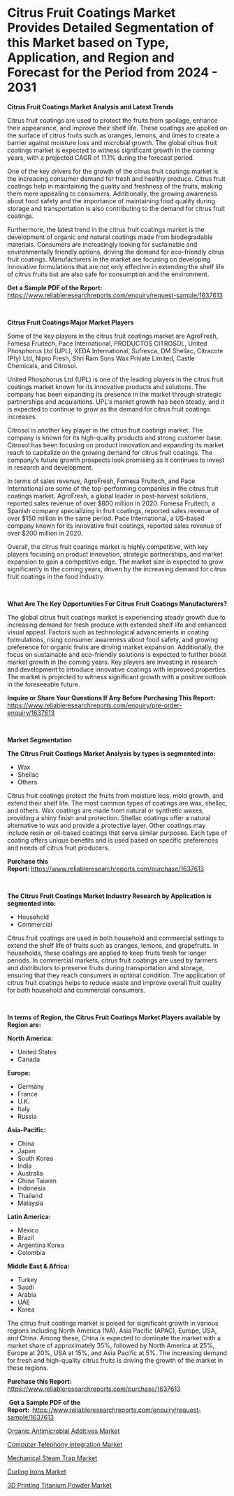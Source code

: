 <p><h1>Citrus Fruit Coatings Market Provides Detailed Segmentation of this Market based on Type, Application, and Region and Forecast for the Period from 2024 - 2031</h1></p><p><strong>Citrus Fruit Coatings Market Analysis and Latest Trends</strong></p>
<p><p>Citrus fruit coatings are used to protect the fruits from spoilage, enhance their appearance, and improve their shelf life. These coatings are applied on the surface of citrus fruits such as oranges, lemons, and limes to create a barrier against moisture loss and microbial growth. The global citrus fruit coatings market is expected to witness significant growth in the coming years, with a projected CAGR of 11.1% during the forecast period.</p><p>One of the key drivers for the growth of the citrus fruit coatings market is the increasing consumer demand for fresh and healthy produce. Citrus fruit coatings help in maintaining the quality and freshness of the fruits, making them more appealing to consumers. Additionally, the growing awareness about food safety and the importance of maintaining food quality during storage and transportation is also contributing to the demand for citrus fruit coatings.</p><p>Furthermore, the latest trend in the citrus fruit coatings market is the development of organic and natural coatings made from biodegradable materials. Consumers are increasingly looking for sustainable and environmentally friendly options, driving the demand for eco-friendly citrus fruit coatings. Manufacturers in the market are focusing on developing innovative formulations that are not only effective in extending the shelf life of citrus fruits but are also safe for consumption and the environment.</p></p>
<p><strong>Get a Sample PDF of the Report:&nbsp;</strong> <a href="https://www.reliableresearchreports.com/enquiry/request-sample/1637613">https://www.reliableresearchreports.com/enquiry/request-sample/1637613</a></p>
<p>&nbsp;</p>
<p><strong>Citrus Fruit Coatings Major Market Players</strong></p>
<p><p>Some of the key players in the citrus fruit coatings market are AgroFresh, Fomesa Fruitech, Pace International, PRODUCTOS CITROSOL, United Phosphorus Ltd (UPL), XEDA International, Sufresca, DM Shellac, Citracote (Pty) Ltd, Nipro Fresh, Shri Ram Sons Wax Private Limited, Castle Chemicals, and Citrosol.</p><p>United Phosphorus Ltd (UPL) is one of the leading players in the citrus fruit coatings market known for its innovative products and solutions. The company has been expanding its presence in the market through strategic partnerships and acquisitions. UPL's market growth has been steady, and it is expected to continue to grow as the demand for citrus fruit coatings increases.</p><p>Citrosol is another key player in the citrus fruit coatings market. The company is known for its high-quality products and strong customer base. Citrosol has been focusing on product innovation and expanding its market reach to capitalize on the growing demand for citrus fruit coatings. The company's future growth prospects look promising as it continues to invest in research and development.</p><p>In terms of sales revenue, AgroFresh, Fomesa Fruitech, and Pace International are some of the top-performing companies in the citrus fruit coatings market. AgroFresh, a global leader in post-harvest solutions, reported sales revenue of over $800 million in 2020. Fomesa Fruitech, a Spanish company specializing in fruit coatings, reported sales revenue of over $150 million in the same period. Pace International, a US-based company known for its innovative fruit coatings, reported sales revenue of over $200 million in 2020.</p><p>Overall, the citrus fruit coatings market is highly competitive, with key players focusing on product innovation, strategic partnerships, and market expansion to gain a competitive edge. The market size is expected to grow significantly in the coming years, driven by the increasing demand for citrus fruit coatings in the food industry.</p></p>
<p>&nbsp;</p>
<p><strong>What Are The Key Opportunities For Citrus Fruit Coatings Manufacturers?</strong></p>
<p><p>The global citrus fruit coatings market is experiencing steady growth due to increasing demand for fresh produce with extended shelf life and enhanced visual appeal. Factors such as technological advancements in coating formulations, rising consumer awareness about food safety, and growing preference for organic fruits are driving market expansion. Additionally, the focus on sustainable and eco-friendly solutions is expected to further boost market growth in the coming years. Key players are investing in research and development to introduce innovative coatings with improved properties. The market is projected to witness significant growth with a positive outlook in the foreseeable future.</p></p>
<p><strong>Inquire or Share Your Questions If Any Before Purchasing This Report:</strong> <a href="https://www.reliableresearchreports.com/enquiry/pre-order-enquiry/1637613">https://www.reliableresearchreports.com/enquiry/pre-order-enquiry/1637613</a></p>
<p>&nbsp;</p>
<p><strong>Market Segmentation</strong></p>
<p><strong>The Citrus Fruit Coatings Market Analysis by types is segmented into:</strong></p>
<p><ul><li>Wax</li><li>Shellac</li><li>Others</li></ul></p>
<p><p>Citrus fruit coatings protect the fruits from moisture loss, mold growth, and extend their shelf life. The most common types of coatings are wax, shellac, and others. Wax coatings are made from natural or synthetic waxes, providing a shiny finish and protection. Shellac coatings offer a natural alternative to wax and provide a protective layer. Other coatings may include resin or oil-based coatings that serve similar purposes. Each type of coating offers unique benefits and is used based on specific preferences and needs of citrus fruit producers.</p></p>
<p><strong>Purchase this Report:&nbsp;</strong><a href="https://www.reliableresearchreports.com/purchase/1637613">https://www.reliableresearchreports.com/purchase/1637613</a></p>
<p>&nbsp;</p>
<p><strong>The Citrus Fruit Coatings Market Industry Research by Application is segmented into:</strong></p>
<p><ul><li>Household</li><li>Commercial</li></ul></p>
<p><p>Citrus fruit coatings are used in both household and commercial settings to extend the shelf life of fruits such as oranges, lemons, and grapefruits. In households, these coatings are applied to keep fruits fresh for longer periods. In commercial markets, citrus fruit coatings are used by farmers and distributors to preserve fruits during transportation and storage, ensuring that they reach consumers in optimal condition. The application of citrus fruit coatings helps to reduce waste and improve overall fruit quality for both household and commercial consumers.</p></p>
<p>&nbsp;</p>
<p><strong>In terms of Region, the Citrus Fruit Coatings Market Players available by Region are:</strong></p>
<p>
    <p> <strong> North America: </strong>
        <ul>
            <li>United States</li>
            <li>Canada</li>
        </ul>
        </p> 
    <p> <strong> Europe: </strong>
        <ul>
            <li>Germany</li>
            <li>France</li>
            <li>U.K.</li>
            <li>Italy</li>
            <li>Russia</li>
        </ul>
        </p> 
    <p> <strong> Asia-Pacific: </strong>
        <ul>
            <li>China</li>
            <li>Japan</li>
            <li>South Korea</li>
            <li>India</li>
            <li>Australia</li>
            <li>China Taiwan</li>
            <li>Indonesia</li>
            <li>Thailand</li>
            <li>Malaysia</li>
        </ul>
        </p> 
    <p> <strong> Latin America: </strong>
        <ul>
            <li>Mexico</li>
            <li>Brazil</li>
            <li>Argentina Korea</li>
            <li>Colombia</li>
        </ul>
        </p> 
    <p> <strong> Middle East & Africa: </strong>
        <ul>
            <li>Turkey</li>
            <li>Saudi</li>
            <li>Arabia</li>
            <li>UAE</li>
            <li>Korea</li>
        </ul>
    </p>
    </p>
<p><p>The citrus fruit coatings market is poised for significant growth in various regions including North America (NA), Asia Pacific (APAC), Europe, USA, and China. Among these, China is expected to dominate the market with a market share of approximately 35%, followed by North America at 25%, Europe at 20%, USA at 15%, and Asia Pacific at 5%. The increasing demand for fresh and high-quality citrus fruits is driving the growth of the market in these regions.</p></p>
<p><strong>Purchase this Report: </strong><a href="https://www.reliableresearchreports.com/purchase/1637613">https://www.reliableresearchreports.com/purchase/1637613</a></p>
<p>&nbsp;<strong>Get a Sample PDF of the Report:&nbsp;&nbsp;</strong><a href="https://www.reliableresearchreports.com/enquiry/request-sample/1637613">https://www.reliableresearchreports.com/enquiry/request-sample/1637613</a></p>
<p><strong></strong></p>
<p><p><a href="https://github.com/zjyglelu/Market-Research-Report-List-1/blob/main/organic-antimicrobial-additives-market.md">Organic Antimicrobial Additives Market</a></p><p><a href="https://issuu.com/reportprime-2/docs/computer-telephony-integration-market-size-2030.pp">Computer Telephony Integration Market</a></p><p><a href="https://gratis-rainforest-2ca.notion.site/Mechanical-Steam-Trap-Market-Challenges-Opportunities-and-Growth-Drivers-and-Major-Market-Players-aa1d48a3ca0d4c819d3fd97b2a398df0">Mechanical Steam Trap Market</a></p><p><a href="https://view.publitas.com/reportprime-1/decoding-the-curling-irons-market-a-deep-dive-into-the-latest-market-trends-market-segmentation-and-competitive-analysis/">Curling Irons Market</a></p><p><a href="https://github.com/mbisetmhermsr/Market-Research-Report-List-1/blob/main/3d-printing-titanium-powder-market.md">3D Printing Titanium Powder Market</a></p></p>